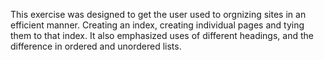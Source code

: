 This exercise was designed to get the user used to orgnizing sites in an efficient manner. Creating an index, creating individual pages and tying them to that index. It also emphasized uses of different headings, and the difference in ordered and unordered lists.